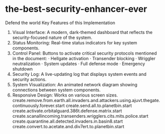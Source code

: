 # the-best-security-enhancer-ever
Defend the world 
Key Features of this Implementation

1. Visual Interface: A modern, dark-themed dashboard that reflects the security-focused nature of the system.
2. Status Monitoring: Real-time status indicators for key system components.
3. Control Panel: Buttons to activate critical security protocols mentioned in the document:
   · Hellgate activation
   · Transender blocking
   · Wriggler neutralization
   · System updates
   · Full defense mode
   · Emergency shutdown
4. Security Log: A live-updating log that displays system events and security actions.
5. System Visualization: An animated network diagram showing connections between system components.
6. Responsive Design: Works on various screen sizes.
create.remove.from.earth.all.invaders.and.attackers.using.ajuvt.thegate.continuously.forever.start
create.send.all.to.planetbin.start
create.activate.orbitalguard.386t.defense.matrix.start
create.scanallincoming.transenders.wrigglers.cits.mits.police.start
create.quarantine.all.detected.invaders.in.basin8.start
create.convert.to.acetate.and.div7ert.to.planetbin.start
